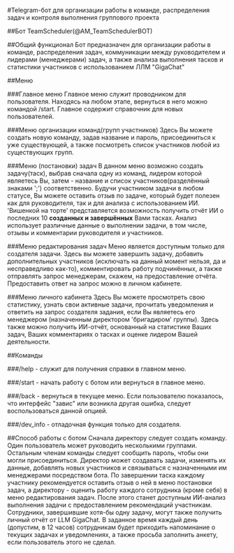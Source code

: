 #Telegram-бот для организации работы в команде, распределения задач и контроля выполнения группового проекта

##Бот TeamScheduler(@AM_TeamSchedulerBOT)

##Общий функционал
  Бот предназначен для организации работы в команде, распределения задач, коммуникации между руководителем и лидерами (менеджерами) задач, а также анализа выполнения тасков и статистики участников с использованием ЛЛМ "GigaChat"

##Меню

###Главное меню
  Главное меню служит проводником для пользователя. Находясь на любом этапе, вернуться в него можно командой /start. Главное содержит справочник для новых пользователей.

###Меню организации команд(групп участников)
  Здесь Вы можете создать новую команду, задав название и пароль, присоединиться к уже существующей, а также посмотреть список участников любой из существующих групп.

###Меню (постановки) задач
  В данном меню возможно создать задачу(таск), выбрав сначала одну из команд, лидером которой являетесь Вы, затем - название и список участников(разделённый знаками ';') соответственно.
Будучи участником задачи в любом статусе, Вы можете оставить отзыв по задаче, который будет полезен как для руководителя, так и для анализа с использованием ИИ. 'Вишенкой на торте' представляется
возможность получить отчёт ИИ о последних 10 **созданных и завершённых** Вами тасках. Анализ использует различные данные о выполнении задачи, в том числе, отзывы и комментарии руководителя
и участников.

###Меню редактирования задач
  Меню является доступным только для создателя задачи. Здесь вы можете завершить задачу, добавить дополнительных участников (исключать на данный момент нельзя, да и несправедливо как-то),
комментировать работу подчинённых, а также отправлять запрос менеджерам, скажем, на предоставление отчёта. Предоставить ответ на запрос можно в личном кабинете.

###Меню личного кабинета
  Здесь Вы можете просмотреть свою статистику, узнать свои активные задачи, прочитать уведомления и ответить на запрос создателя задания, если Вы являетесь его менеджером 
(назначенным директором 'бригадиром' группы). Здесь также можно получить ИИ-отчёт, основанный на статистике Ваших задач, Ваших комментариях о тасках и оценке лидером Вашей деятельности.

##Команды

###/help - служит для получения справки в главном меню.

###/start - начать работу с ботом или вернуться в главное меню.

###/back - вернуться в текущее меню. Если пользователю показалось, что интерфейс "завис" или возникла другая ошибка, следует воспользоваться данной опцией.

###/dev_info - отладочная функция только для создателя.

##Способ работы с ботом
  Сначала директору следует создать команду. Один пользователь может руководить несколькими группами. Остальным членам команды следует сообщить пароль, чтобы они могли присоединиться.
Директор может создавать задачи, изменять их данные, добавлять новых участников и связываться с назначенными им менеджерами посредством бота. По завершении таска каждому участнику
рекомендуется оставить отзыв о ней в меню постановки задач, а директору - оценить работу каждого сотрудника (кроме себя) в меню редактирования задач. После этого станет доступным
ИИ-анализ выполнения задачи с предоставлением рекомендаций участникам. Сотрудники, завершившие хотя-бы одну задачу, могут также получить личный отчёт от LLM GigaChat.
В заданное время каждый день (допустим, в 12 часов) сотрудникам будет приходить напоминание о текущих задачах и уведомлениях, а также просьба заполнить анкету, если пользователь
этого не сделал.
